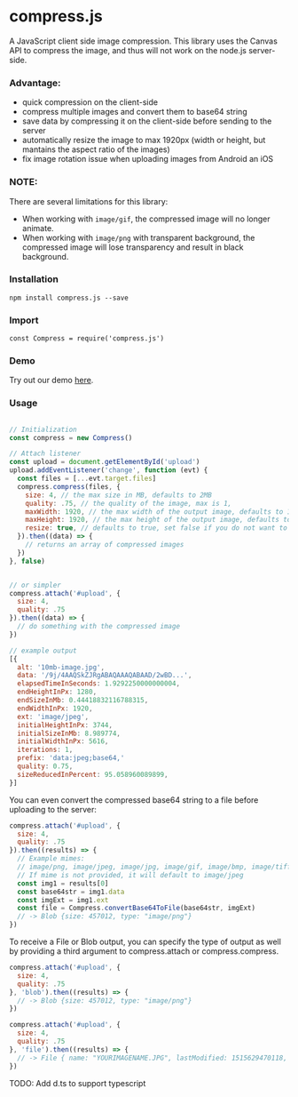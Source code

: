 <!-- [![Build Status](https://travis-ci.org/alextanhongpin/compress.js.svg?branch=master)](https://travis-ci.org/alextanhongpin/compress.js) -->

# compress.js
A JavaScript client side image compression. This library uses the Canvas API to compress the image, and thus will not work on the node.js server-side.

### Advantage:

- quick compression on the client-side
- compress multiple images and convert them to base64 string
- save data by compressing it on the client-side before sending to the server
- automatically resize the image to max 1920px (width or height, but mantains the aspect ratio of the images)
- fix image rotation issue when uploading images from Android an iOS

### NOTE:

There are several limitations for this library:
- When working with `image/gif`, the compressed image will no longer animate. 
- When working with `image/png` with transparent background, the compressed image will lose transparency and result in black background.


### Installation
```
npm install compress.js --save
```

### Import

```
const Compress = require('compress.js')
```


### Demo

Try out our demo [here](https://compressjs.herokuapp.com/).

### Usage

```javascript

// Initialization
const compress = new Compress()

// Attach listener
const upload = document.getElementById('upload')
upload.addEventListener('change', function (evt) {
  const files = [...evt.target.files]
  compress.compress(files, {
    size: 4, // the max size in MB, defaults to 2MB
    quality: .75, // the quality of the image, max is 1,
    maxWidth: 1920, // the max width of the output image, defaults to 1920px
    maxHeight: 1920, // the max height of the output image, defaults to 1920px
    resize: true, // defaults to true, set false if you do not want to resize the image width and height
  }).then((data) => {
    // returns an array of compressed images
  })
}, false)


// or simpler
compress.attach('#upload', {
  size: 4,
  quality: .75
}).then((data) => {
  // do something with the compressed image
})
```

```javascript
// example output
[{
  alt: '10mb-image.jpg',
  data: '/9j/4AAQSkZJRgABAQAAAQABAAD/2wBD...',
  elapsedTimeInSeconds: 1.9292250000000004,
  endHeightInPx: 1280,
  endSizeInMb: 0.44418832116788315,
  endWidthInPx: 1920, 
  ext: 'image/jpeg',
  initialHeightInPx: 3744,
  initialSizeInMb: 8.989774,
  initialWidthInPx: 5616,
  iterations: 1,
  prefix: 'data:jpeg;base64,'
  quality: 0.75,
  sizeReducedInPercent: 95.058960089899,
}]
```

You can even convert the compressed base64 string to a file before uploading to the server:

```javascript
compress.attach('#upload', {
  size: 4,
  quality: .75
}).then((results) => {
  // Example mimes:
  // image/png, image/jpeg, image/jpg, image/gif, image/bmp, image/tiff, image/x-icon,  image/svg+xml, image/webp, image/xxx, image/png, image/jpeg, image/webp
  // If mime is not provided, it will default to image/jpeg
  const img1 = results[0]
  const base64str = img1.data
  const imgExt = img1.ext
  const file = Compress.convertBase64ToFile(base64str, imgExt)
  // -> Blob {size: 457012, type: "image/png"}
})
```

To receive a File or Blob output, you can specify the type of output as well by providing a third argument to compress.attach or compress.compress.

```javascript
compress.attach('#upload', {
  size: 4,
  quality: .75
}, 'blob').then((results) => {
  // -> Blob {size: 457012, type: "image/png"}
})
```

```javascript
compress.attach('#upload', {
  size: 4,
  quality: .75
}, 'file').then((results) => {
  // -> File { name: "YOURIMAGENAME.JPG", lastModified: 1515629470118, lastModifiedDate: Date 2018-01-11T00:11:10.118Z, webkitRelativePath: "", size: 66499, type: "image/jpeg" }
})
```

TODO: Add d.ts to support typescript

